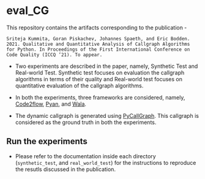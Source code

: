 eval_CG
========

This repository contains the artifacts corresponding to the publication - 

```Sriteja Kummita, Goran Piskachev, Johannes Spaeth, and Eric Bodden. 2021. Qualitative and Quantitative Analysis of Callgraph Algorithms for Python. In Proceedings of the First International Conference on Code Quality (ICCQ ’21). To appear.```

* Two experiments are described in the paper, namely, Synthetic Test and Real-world Test. Synthetic test focuses on evaluation the callgraph algorithms in terms of their quality and Real-world test focuses on quantitative evaluation of the callgraph algorithms.

* In both the experiments, three frameworks are considered, namely, [Code2flow](https://github.com/scottrogowski/code2flow), [Pyan](https://github.com/DavidFraser/pyan), and [Wala](https://github.com/wala/WALA). 

* The dynamic callgraph is generated using [PyCallGraph](https://pycallgraph.readthedocs.io/en/master/). This callgraph is considered as the ground truth in both the experiments.

## Run the experiments
* Please refer to the documentation inside each directory (`synthetic_test`, and `real_world_test`) for the instructions to reproduce the resutls discussed in the publication.